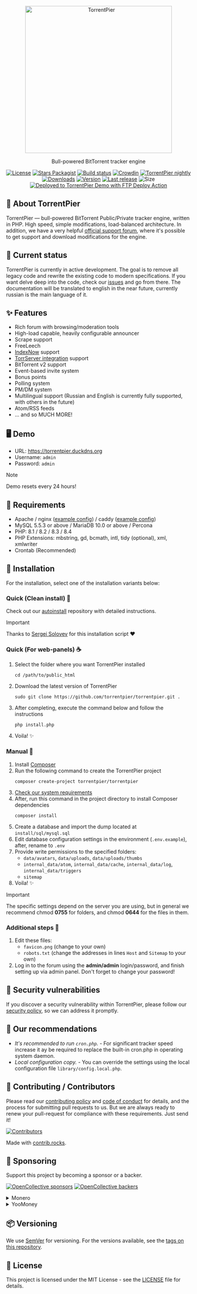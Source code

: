 <p align="center"><a href="https://torrentpier.com"><img src="https://torrentpier.com/styles/default/xenforo/bull-logo.svg" width="400px" alt="TorrentPier" /></a></p>

<p align="center">
  Bull-powered BitTorrent tracker engine
  <br/>
</p>

<p align="center">
  <a href="https://github.com/torrentpier/torrentpier/blob/master/LICENSE"><img src="https://img.shields.io/github/license/torrentpier/torrentpier" alt="License"></a>
  <a href="https://packagist.org/packages/torrentpier/torrentpier"><img src="https://img.shields.io/packagist/stars/torrentpier/torrentpier" alt="Stars Packagist"></a>
  <a href="https://github.com/torrentpier/torrentpier/actions"><img src="https://img.shields.io/github/actions/workflow/status/torrentpier/torrentpier/phpmd.yml" alt="Build status"></a>
  <a href="https://crowdin.com/project/torrentpier"><img src="https://badges.crowdin.net/torrentpier/localized.svg" alt="Crowdin"></a>
  <a href="https://nightly.link/torrentpier/torrentpier/workflows/ci/master/TorrentPier"><img src="https://img.shields.io/badge/Nightly%20release-gray?logo=hackthebox&logoColor=fff" alt="TorrentPier nightly"></a>
  <a href="https://packagist.org/packages/torrentpier/torrentpier"><img src="https://img.shields.io/packagist/dt/torrentpier/torrentpier" alt="Downloads"></a>
  <a href="https://packagist.org/packages/torrentpier/torrentpier"><img src="https://img.shields.io/packagist/v/torrentpier/torrentpier" alt="Version"></a>
  <a href="https://github.com/torrentpier/torrentpier/releases"><img src="https://img.shields.io/github/release-date/torrentpier/torrentpier" alt="Last release"></a>
  <img src="https://img.shields.io/github/repo-size/torrentpier/torrentpier" alt="Size">
  <a href="https://github.com/SamKirkland/FTP-Deploy-Action"><img src="https://img.shields.io/badge/Deployed to TorrentPier Demo with-FTP DEPLOY ACTION-%3CCOLOR%3E?color=2b9348" alt="Deployed to TorrentPier Demo with FTP Deploy Action"></a>
</p>

## 🐂 About TorrentPier

TorrentPier — bull-powered BitTorrent Public/Private tracker engine, written in PHP. High speed, simple modifications, load-balanced 
architecture. In addition, we have a very helpful 
[official support forum](https://torrentpier.com), where it's possible to get support and download modifications for the engine.

## 🌈 Current status

TorrentPier is currently in active development. The goal is to remove all legacy code and rewrite the existing code to 
modern specifications. If you want delve deep into the code, check our [issues](https://github.com/torrentpier/torrentpier/issues) 
and go from there. The documentation will be translated to english in the near future, currently russian is the main language of it.

## ✨ Features
* Rich forum with browsing/moderation tools
* High-load capable, heavily configurable announcer
* Scrape support
* FreeLeech
* [IndexNow](https://www.indexnow.org) support
* [TorrServer integration](https://github.com/YouROK/TorrServer) support
* BitTorrent v2 support
* Event-based invite system
* Bonus points
* Polling system
* PM/DM system
* Multilingual support (Russian and English is currently fully supported, with others in the future)
* Atom/RSS feeds
* ... and so MUCH MORE!

## 🖥️ Demo

* URL: https://torrentpier.duckdns.org
* Username: `admin`
* Password: `admin`

> [!NOTE]
> Demo resets every 24 hours!

## 🔧 Requirements

* Apache / nginx ([example config](install/nginx.conf)) / caddy ([example config](install/Caddyfile))
* MySQL 5.5.3 or above / MariaDB 10.0 or above / Percona
* PHP: 8.1 / 8.2 / 8.3 / 8.4
* PHP Extensions: mbstring, gd, bcmath, intl, tidy (optional), xml, xmlwriter
* Crontab (Recommended)

## 💾 Installation

For the installation, select one of the installation variants below:

### Quick (Clean install) 🚀

Check out our [autoinstall](https://github.com/torrentpier/autoinstall) repository with detailed instructions.

> [!IMPORTANT]
> Thanks to [Sergei Solovev](https://github.com/SeAnSolovev) for this installation script ❤️

### Quick (For web-panels) ☕️

1. Select the folder where you want TorrentPier installed
   ```shell
   cd /path/to/public_html
   ```
2. Download the latest version of TorrentPier
   ```shell
   sudo git clone https://github.com/torrentpier/torrentpier.git .
   ```
3. After completing, execute the command below and follow the instructions
   ```shell
   php install.php
   ```
4. Voila! ✨

### Manual 🔩

1. Install [Composer](https://getcomposer.org/)
2. Run the following command to create the TorrentPier project
   ```shell
   composer create-project torrentpier/torrentpier
   ```
3. [Check our system requirements](#-requirements)
4. After, run this command in the project directory to install Composer dependencies
   ```shell
   composer install
   ```
5. Create a database and import the dump located at `install/sql/mysql.sql`
6. Edit database configuration settings in the environment (`.env.example`), after, rename to `.env`
7. Provide write permissions to the specified folders:
   * `data/avatars`, `data/uploads`, `data/uploads/thumbs`
   * `internal_data/atom`, `internal_data/cache`, `internal_data/log`, `internal_data/triggers`
   * `sitemap`
8. Voila! ✨

> [!IMPORTANT]
> The specific settings depend on the server you are using, but in general we recommend chmod **0755** for folders, and chmod **0644** for the files in them.

### Additional steps 👣

1. Edit these files:
   * `favicon.png` (change to your own)
   * `robots.txt` (change the addresses in lines `Host` and `Sitemap` to your own)
2. Log in to the forum using the **admin/admin** login/password, and finish setting up via admin panel. Don't forget to change your password!

## 🔐 Security vulnerabilities

If you discover a security vulnerability within TorrentPier, please follow our [security policy](https://github.com/torrentpier/torrentpier/security/policy), so we can address it promptly.

## 📌 Our recommendations

* *It's recommended to run `cron.php`.* - For significant tracker speed increase it ay be required to replace the built-in cron.php in operating system daemon.
* *Local configuration copy.* - You can override the settings using the local configuration file `library/config.local.php`.

## 💚 Contributing / Contributors

Please read our [contributing policy](CONTRIBUTING.md) and [code of conduct](CODE_OF_CONDUCT.md) for details, and the process for 
submitting pull requests to us. But we are always ready to renew your pull-request for compliance with 
these requirements. Just send it!

<a href="https://github.com/torrentpier/torrentpier/graphs/contributors">
  <img src="https://contrib.rocks/image?repo=torrentpier/torrentpier" alt="Contributors"/>
</a>

Made with [contrib.rocks](https://contrib.rocks).

## 💞 Sponsoring

Support this project by becoming a sponsor or a backer. 

[![OpenCollective sponsors](https://opencollective.com/torrentpier/sponsors/badge.svg)](https://opencollective.com/torrentpier)
[![OpenCollective backers](https://opencollective.com/torrentpier/backers/badge.svg)](https://opencollective.com/torrentpier)

<details>
  <summary>Monero</summary>

```
42zJE3FDvN8foP9QYgDrBjgtd7h2FipGCGmAcmG5VFQuRkJBGMbCvoLSmivepmAMEgik2E8MPWUzKaoYsGCtmhvL7ZN73jh
```
</details>

<details>
  <summary>YooMoney</summary>

```
4100118022415720
```
</details>

## 📦 Versioning

We use [SemVer](http://semver.org/) for versioning. For the versions available, see the [tags on this repository](https://github.com/torrentpier/torrentpier/tags). 

## 📖 License

This project is licensed under the MIT License - see the [LICENSE](https://github.com/torrentpier/torrentpier/blob/master/LICENSE) file for details.
